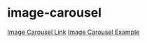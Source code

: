 # image-carousel
[Image Carousel Link](https://nipulrj.github.io/image-carousel/)
[Image Carousel Example](/image-carousel.png "Image Carousel")
